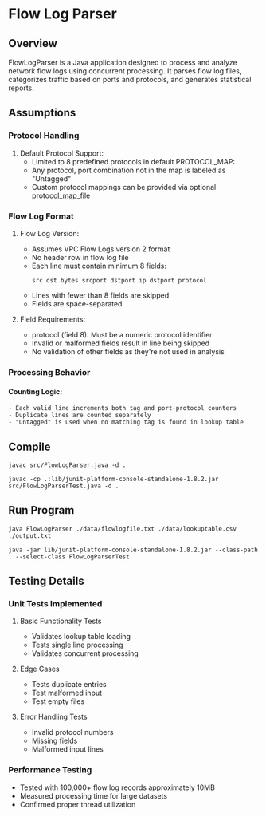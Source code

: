 
# Flow Log Parser 

## Overview
FlowLogParser is a Java application designed to process and analyze network flow logs using concurrent processing. It parses flow log files, categorizes traffic based on ports and protocols, and generates statistical reports.

## Assumptions

### Protocol Handling
1. Default Protocol Support:
    - Limited to 8 predefined protocols in default PROTOCOL_MAP:
    - Any protocol, port combination not in the map is labeled as "Untagged"
    - Custom protocol mappings can be provided via optional protocol_map_file

### Flow Log Format
1. Flow Log Version:
    - Assumes VPC Flow Logs version 2 format
    - No header row in flow log file
    - Each line must contain minimum 8 fields:
      ```
      src dst bytes srcport dstport ip dstport protocol
      ```
    - Lines with fewer than 8 fields are skipped
    - Fields are space-separated

2. Field Requirements:
    - protocol (field 8): Must be a numeric protocol identifier
    - Invalid or malformed fields result in line being skipped
    - No validation of other fields as they're not used in analysis

### Processing Behavior

#### Counting Logic:
    - Each valid line increments both tag and port-protocol counters
    - Duplicate lines are counted separately
    - "Untagged" is used when no matching tag is found in lookup table

## Compile
```
javac src/FlowLogParser.java -d .

javac -cp .:lib/junit-platform-console-standalone-1.8.2.jar src/FlowLogParserTest.java -d .
```

## Run Program
```
java FlowLogParser ./data/flowlogfile.txt ./data/lookuptable.csv ./output.txt

java -jar lib/junit-platform-console-standalone-1.8.2.jar --class-path . --select-class FlowLogParserTest
```
## Testing Details

### Unit Tests Implemented

1. Basic Functionality Tests
   - Validates lookup table loading
   - Tests single line processing
   - Validates concurrent processing

2. Edge Cases
   -  Tests duplicate entries
   -  Test malformed input
   -  Test empty files

3. Error Handling Tests
   - Invalid protocol numbers
   - Missing fields
   - Malformed input lines

### Performance Testing
- Tested with 100,000+ flow log records approximately 10MB
- Measured processing time for large datasets
- Confirmed proper thread utilization



